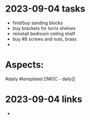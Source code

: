 
# 2023-09-04 tasks

- find/buy sanding blocks
- buy brackets for lorris shelves
- reinstall bedroom ceiling shelf
- buy #8 screws and nuts,  brass
- 

# Aspects:
#daily #templated
[[MOC - daily]]

# 2023-09-04 links
- 


